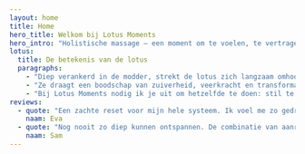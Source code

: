 ```yaml
---
layout: home
title: Home
hero_title: Welkom bij Lotus Moments
hero_intro: "Holistische massage – een moment om te voelen, te vertragen en te openen voor wat je lichaam je vertelt."
lotus:
  title: De betekenis van de lotus
  paragraphs:
    - "Diep verankerd in de modder, strekt de lotus zich langzaam omhoog naar het licht. Haar bloem ontvouwt zich zachtjes, opent zich in de zon en sluit zich weer bij de nacht, trouw aan haar eigen ritme."
    - "Ze draagt een boodschap van zuiverheid, veerkracht en transformatie: zelfs uit de moeilijkste omstandigheden kan iets moois ontstaan."
    - "Bij Lotus Moments nodig ik je uit om hetzelfde te doen: stil te worden, te voelen en jezelf de ruimte te geven om te ontvouwen, zoals de lotus dat doet."
reviews:
  - quote: "Een zachte reset voor mijn hele systeem. Ik voel me zo gedragen."
    naam: Eva
  - quote: "Nog nooit zo diep kunnen ontspannen. De combinatie van aanraking en stilte was goud waard."
    naam: Sam
---
```

